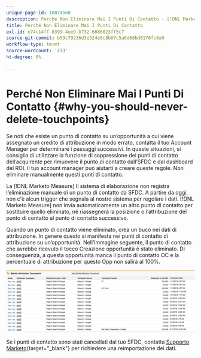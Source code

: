```yaml
---
unique-page-id: 18874560
description: Perché Non Eliminare Mai I Punti Di Contatto - [!DNL Marketo Measure] - Documentazione del prodotto
title: Perché Non Eliminare Mai I Punti Di Contatto
exl-id: e74c14ff-0399-4ee9-b732-6686823ff5c7
source-git-commit: b59c79236d3e324e8c8b07c5a6d68bd8176fc8a9
workflow-type: tm+mt
source-wordcount: '233'
ht-degree: 0%

---
```


# Perché Non Eliminare Mai I Punti Di Contatto {#why-you-should-never-delete-touchpoints}

Se noti che esiste un punto di contatto su un’opportunità a cui viene assegnato un credito di attribuzione in modo errato, contatta il tuo Account Manager per determinare i passaggi successivi. In queste situazioni, si consiglia di utilizzare la funzione di soppressione dei punti di contatto dell’acquirente per rimuovere il punto di contatto dall’SFDC e dal dashboard del ROI. Il tuo account manager può aiutarti a creare queste regole. Non eliminare manualmente questi punti di contatto.

La [!DNL Marketo Measure] Il sistema di elaborazione non registra l’eliminazione manuale di un punto di contatto da SFDC. A partire da oggi, non c&#39;è alcun trigger che segnala al nostro sistema per regolare i dati. [!DNL Marketo Measure] non invia automaticamente un altro punto di contatto per sostituire quello eliminato, né riassegnerà la posizione o l’attribuzione del punto di contatto al punto di contatto successivo.

Quando un punto di contatto viene eliminato, crea un buco nei dati di attribuzione. In genere questo si manifesta nei punti di contatto di attribuzione su un’opportunità. Nell’immagine seguente, il punto di contatto che avrebbe ricevuto il tocco Creazione opportunità è stato eliminato. Di conseguenza, a questa opportunità manca il punto di contatto OC e la percentuale di attribuzione per questo Opp non salirà al 100%.

![](assets/1.png)

Se i punti di contatto sono stati cancellati dal tuo SFDC, contatta [Supporto Marketo](https://nation.marketo.com/t5/support/ct-p/Support){target=&quot;_blank&quot;} per richiedere una reimportazione dei dati.
